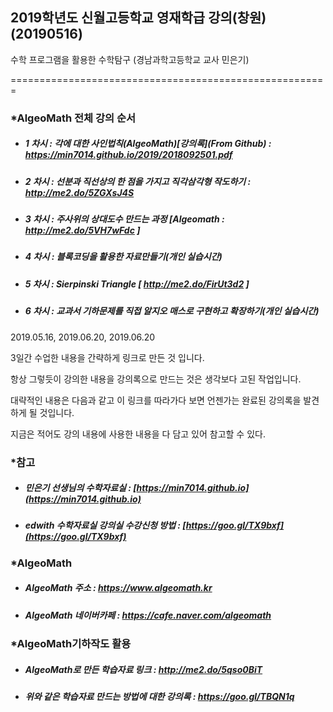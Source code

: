 ## 2019학년도 신월고등학교 영재학급 강의(창원)(20190516)

수학 프로그램을 활용한 수학탐구  (경남과학고등학교 교사 민은기)

=======================================================
### *AlgeoMath 전체 강의 순서
- ##### 1 차시 : 각에 대한 사인법칙(AlgeoMath)[강의록](From Github) : https://min7014.github.io/2019/2018092501.pdf
- ##### 2 차시 : 선분과 직선상의 한 점을 가지고 직각삼각형 작도하기 :  http://me2.do/5ZGXsJ4S
- ##### 3 차시 : 주사위의 상대도수 만드는 과정 [Algeomath : http://me2.do/5VH7wFdc ]
- ##### 4 차시 : 블록코딩을 활용한 자료만들기(개인 실습시간)
- ##### 5 차시 : Sierpinski Triangle  [ http://me2.do/FirUt3d2 ]
- ##### 6 차시 : 교과서 기하문제를 직접 알지오 매스로 구현하고 확장하기(개인 실습시간)

2019.05.16, 2019.06.20, 2019.06.20 

3일간 수업한 내용을 간략하게 링크로 만든 것 입니다.

항상 그렇듯이 강의한 내용을 강의록으로 만드는 것은 생각보다 고된 작업입니다.

대략적인 내용은 다음과 같고 이 링크를 따라가다 보면 언젠가는 완료된 강의록을 발견하게 될 것입니다.

지금은 적어도 강의 내용에 사용한 내용을 다 담고 있어 참고할 수 있다.

### *참고
- ##### 민은기 선생님의 수학자료실 : [https://min7014.github.io](https://min7014.github.io)
- ##### edwith 수학자료실 강의실 수강신청 방법 : [https://goo.gl/TX9bxf](https://goo.gl/TX9bxf)


### *AlgeoMath
- ##### AlgeoMath 주소 : https://www.algeomath.kr
- ##### AlgeoMath 네이버카페 : https://cafe.naver.com/algeomath

###  *AlgeoMath기하작도 활용
- ##### AlgeoMath로 만든 학습자료 링크 : http://me2.do/5qso0BiT
- ##### 위와 같은 학습자료 만드는 방법에 대한 강의록 : https://goo.gl/TBQN1q

